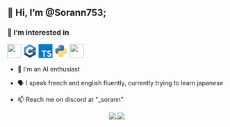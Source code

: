 ## 👋 Hi, I’m @Sorann753;
### 👀 I’m interested in
<section justify="center">
  <img height="32" width="32" src="https://static.wikia.nocookie.net/programmingandcoding/images/b/b5/RustLogo.png/revision/latest?cb=20250202152436" />
  <img height="32" width="32" src="https://raw.githubusercontent.com/github/explore/180320cffc25f4ed1bbdfd33d4db3a66eeeeb358/topics/cpp/cpp.png" />
  <img height="32" width="32" src="https://raw.githubusercontent.com/github/explore/180320cffc25f4ed1bbdfd33d4db3a66eeeeb358/topics/typescript/typescript.png" />
  <img height="32" width="32" src="https://raw.githubusercontent.com/github/explore/180320cffc25f4ed1bbdfd33d4db3a66eeeeb358/topics/python/python.png" />
  <img height="32" width="32" src="https://go.dev/blog/go-brand/Go-Logo/PNG/Go-Logo_Blue.png" />
  
</section>

- 🤖 I'm an AI enthusiast
- 🗣️ I speak french and english fluently, currently trying to learn japanese

- 📫 Reach me on discord at "_sorann"

<section align="center">
  <a href="https://github.com/anuraghazra/github-readme-stats">
    <img align="center" src="https://github-readme-stats.vercel.app/api?username=Sorann753&count_private=true&show_icons=true&theme=blue-green&border_radius=50" />
  </a>
  <a href="https://github.com/anuraghazra/github-readme-stats">
    <img align="center" src="https://github-readme-stats.vercel.app/api/top-langs/?username=Sorann753&hide=html&langs_count=10&theme=blue-green&border_radius=50&layout=compact" />
  </a>
</section>
